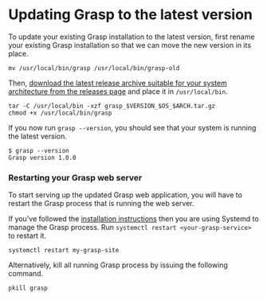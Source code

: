 # Updating Grasp to the latest version

To update your existing Grasp installation to the latest version, first rename your existing Grasp installation so that we can move the new version in its place.

```
mv /usr/local/bin/grasp /usr/local/bin/grasp-old
```

Then, [download the latest release archive suitable for your system architecture from the releases page](https://github.com/jelmer/grasp/releases/latest) and place it in `/usr/local/bin`.

```
tar -C /usr/local/bin -xzf grasp_$VERSION_$OS_$ARCH.tar.gz
chmod +x /usr/local/bin/grasp
``` 

If you now run `grasp --version`, you should see that your system is running the latest version. 

```
$ grasp --version
Grasp version 1.0.0
```


### Restarting your Grasp web server

To start serving up the updated Grasp web application, you will have to restart the Grasp process that is running the web server.

If you've followed the [installation instructions](Installation%20instructions.md) then you are using Systemd to manage the Grasp process. Run `systemctl restart <your-grasp-service>` to restart it.

```
systemctl restart my-grasp-site
```

Alternatively, kill all running Grasp process by issuing the following command.

```
pkill grasp
```
